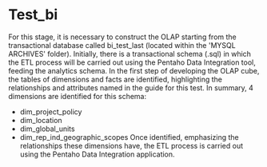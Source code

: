 # Test_bi

For this stage, it is necessary to construct the OLAP starting from the transactional database called bi_test_last (located within the 'MYSQL ARCHIVES' folder).
Initially, there is a transactional schema (.sql) in which the ETL process will be carried out using the Pentaho Data Integration tool, feeding the analytics schema. In the first step of developing the OLAP cube, the tables of dimensions and facts are identified, highlighting the relationships and attributes named in the guide for this test.
In summary, 4 dimensions are identified for this schema:

- dim_project_policy
- dim_location
- dim_global_units
- dim_rep_ind_geographic_scopes
Once identified, emphasizing the relationships these dimensions have, the ETL process is carried out using the Pentaho Data Integration application.
